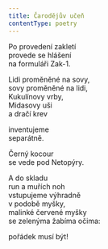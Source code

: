 ```yaml
---
title: Čarodějův učeň
contentType: poetry
---
```


Po provedení zakletí  
provede se hlášení  
na formuláři Zak-1.

Lidi proměněné na sovy,  
sovy proměněné na lidi,  
Kukulínovy vrby,  
Midasovy uši  
a dračí krev

inventujeme  
separátně.

Černý kocour  
se vede pod Netopýry.

A do skladu  
run a muřích noh  
vstupujeme výhradně  
v podobě myšky,  
malinké červené myšky  
se zelenýma žabíma očima:

pořádek musí být!
